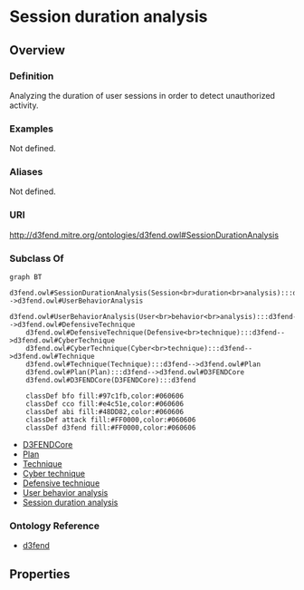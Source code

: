 # Session duration analysis

## Overview

### Definition
Analyzing the duration of user sessions in order to detect unauthorized  activity.

### Examples
Not defined.

### Aliases
Not defined.

### URI
http://d3fend.mitre.org/ontologies/d3fend.owl#SessionDurationAnalysis

### Subclass Of
```mermaid
graph BT
    d3fend.owl#SessionDurationAnalysis(Session<br>duration<br>analysis):::d3fend-->d3fend.owl#UserBehaviorAnalysis
    d3fend.owl#UserBehaviorAnalysis(User<br>behavior<br>analysis):::d3fend-->d3fend.owl#DefensiveTechnique
    d3fend.owl#DefensiveTechnique(Defensive<br>technique):::d3fend-->d3fend.owl#CyberTechnique
    d3fend.owl#CyberTechnique(Cyber<br>technique):::d3fend-->d3fend.owl#Technique
    d3fend.owl#Technique(Technique):::d3fend-->d3fend.owl#Plan
    d3fend.owl#Plan(Plan):::d3fend-->d3fend.owl#D3FENDCore
    d3fend.owl#D3FENDCore(D3FENDCore):::d3fend
    
    classDef bfo fill:#97c1fb,color:#060606
    classDef cco fill:#e4c51e,color:#060606
    classDef abi fill:#48DD82,color:#060606
    classDef attack fill:#FF0000,color:#060606
    classDef d3fend fill:#FF0000,color:#060606
```

- [D3FENDCore](/docs/ontology/reference/model/D3FENDCore/D3FENDCore.md)
- [Plan](/docs/ontology/reference/model/D3FENDCore/Plan/Plan.md)
- [Technique](/docs/ontology/reference/model/D3FENDCore/Plan/Technique/Technique.md)
- [Cyber technique](/docs/ontology/reference/model/D3FENDCore/Plan/Technique/Cyber%20technique/Cyber%20technique.md)
- [Defensive technique](/docs/ontology/reference/model/D3FENDCore/Plan/Technique/Cyber%20technique/Defensive%20technique/Defensive%20technique.md)
- [User behavior analysis](/docs/ontology/reference/model/D3FENDCore/Plan/Technique/Cyber%20technique/Defensive%20technique/User%20behavior%20analysis/User%20behavior%20analysis.md)
- [Session duration analysis](/docs/ontology/reference/model/D3FENDCore/Plan/Technique/Cyber%20technique/Defensive%20technique/User%20behavior%20analysis/Session%20duration%20analysis/Session%20duration%20analysis.md)


### Ontology Reference
- [d3fend](http://d3fend.mitre.org/ontologies/d3fend.owl#)

## Properties
